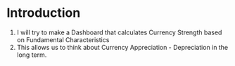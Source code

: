# Introduction
1. I will try to make a Dashboard that calculates Currency Strength based on Fundamental Characteristics
2. This allows us to think about Currency Appreciation - Depreciation in the long term.
